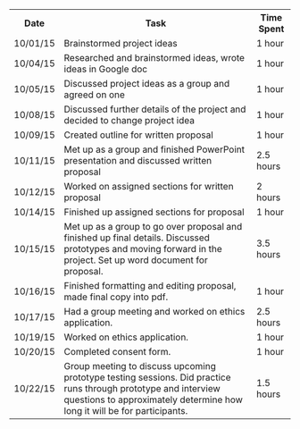 <table style="width:100%">
  <tr>
    <th><b>Date</b></th>
    <th><b>Task</b></th>		
    <th><b>Time Spent</b></th>
  </tr>
  
  <tr>
    <td>10/01/15</td>
    <td>Brainstormed project ideas</td> 
    <td>1 hour</td>
  </tr>
  
  <tr>
    <td>10/04/15</td>
    <td>Researched and brainstormed ideas, wrote ideas in Google doc</td> 
    <td>1 hour</td>
  </tr>
  
  <tr>
    <td>10/05/15</td>
    <td>Discussed project ideas as a group and agreed on one</td>
    <td>1 hour</td>
  </tr>
  
  <tr>
    <td>10/08/15</td>
    <td>Discussed further details of the project and decided to change project idea</td>
    <td>1 hour</td>
  </tr>
  
  <tr>
    <td>10/09/15</td>
    <td> Created outline for written proposal</td>
    <td>1 hour</td>
  </tr>
  
  <tr>
    <td>10/11/15</td>
    <td>Met up as a group and finished PowerPoint presentation and discussed written proposal</td>
    <td>2.5 hours</td>
  </tr>
  
  <tr>
    <td>10/12/15</td>
    <td>Worked on assigned sections for written proposal</td>
    <td>2 hours</td>
  </tr>
  
  <tr>
    <td>10/14/15</td>
    <td>Finished up assigned sections for proposal</td>
    <td>1 hour</td>
  </tr>
  
  <tr>
  <td>10/15/15</td>
  <td>Met up as a group to go over proposal and finished up final details. Discussed prototypes and moving forward in the project. Set up word document for proposal.</td>
  <td>3.5 hours</td>
  </tr>
  
  <tr>
  <td>10/16/15</td>
  <td>Finished formatting and editing proposal, made final copy into pdf.</td>
  <td>1 hour</tD>
  </tr>
  
  <tr>
  <td>10/17/15</td>
  <td>Had a group meeting and worked on ethics application.</td>
  <td>2.5 hours</td>
  </tr>
  
  <tr>
  <td>10/19/15</td>
  <td>Worked on ethics application.</td>
  <td>1 hour</td>
  </tr>
  
  <tr>
  <td>10/20/15</td>
  <td>Completed consent form.</td>
  <td>1 hour</td>
  </tr>
  
  <tr>
  <td>10/22/15</td>
  <td>Group meeting to discuss upcoming prototype testing sessions. Did practice runs through prototype and interview questions to approximately determine how long it will be for participants.</td>
  <td>1.5 hours</td>
  </tr>
  
  
  
  
  
</table>

